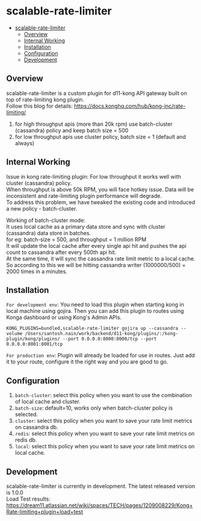 # scalable-rate-limiter

- [scalable-rate-limiter](#scalable-rate-limiter)
  - [Overview](#overview)
  - [Internal Working](#internal-working)
  - [Installation](#installation)
  - [Configuration](#configuration)
  - [Development](#development)

## Overview

scalable-rate-limiter is a custom plugin for d11-kong API gateway built on top of rate-limiting kong plugin.\
Follow this blog for details: https://docs.konghq.com/hub/kong-inc/rate-limiting/

1. for high throughput apis (more than 20k rpm) use batch-cluster (cassandra) policy and keep batch size = 500
2. for low throughput apis use cluster policy, batch size = 1 (default and always)


## Internal Working
Issue in kong rate-limiting plugin:
For low throughput it works well with cluster (cassandra) policy.\
When throughput is above 50k RPM, you will face hotkey issue. Data will be inconsistent and rate-limiting plugin performance will degrade.\
To address this problem, we have tweaked the existing code and introduced a new policy - batch-cluster.

Working of batch-cluster mode:\
It uses local cache as a primary data store and sync with cluster (cassandra) data store in batches.\
for eg: batch-size = 500, and throughput = 1 million RPM\
It will update the local cache after every single api hit and pushes the api count to cassandra after every 500th api hit.\
At the same time, it will sync the cassandra rate limit metric to a local cache.\
So according to this we will be hitting cassandra writer (1000000/500) = 2000 times in a minutes.


## Installation

`For development env`: You need to load this plugin when starting kong in local machine using gojira. Then you can add this plugin to routes using Konga dashboard or using Kong's Admin APIs.
```
KONG_PLUGINS=bundled,scalable-rate-limiter gojira up --cassandra --volume /Users/santosh.nain/work/backend/d11-kong/plugins/:/kong-plugin/kong/plugins/ --port 0.0.0.0:8000:8000/tcp --port 0.0.0.0:8001:8001/tcp
```

`For production env`: Plugin will already be loaded for use in routes. Just add it to your route, configure it the right way and you are good to go.


## Configuration

1. `batch-cluster`: select this policy when you want to use the combination of local cache and cluster.
2. `batch-size`: default=10, works only when batch-cluster policy is selected.
3. `cluster`: select this policy when you want to save your rate limit metrics on cassandra db.
4. `redis`: select this policy when you want to save your rate limit metrics on redis db.
5. `local`: select this policy when you want to save your rate limit metrics on local cache.


## Development

scalable-rate-limiter is currently in development. The latest released version is 1.0.0\
Load Test results: https://dream11.atlassian.net/wiki/spaces/TECH/pages/1209008229/Kong+Rate-limiting+plugin+load+test
